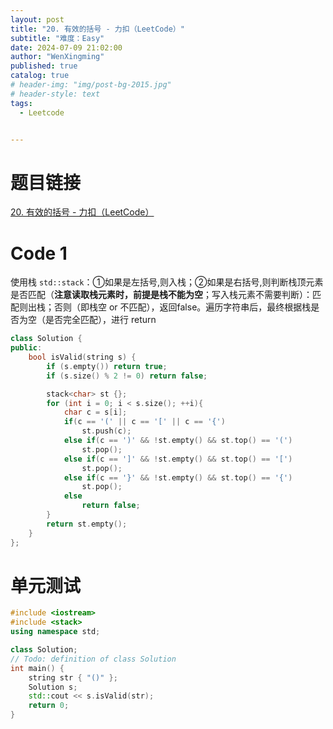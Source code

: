 ```yaml
---
layout: post
title: "20. 有效的括号 - 力扣（LeetCode）"
subtitle: "难度：Easy"
date: 2024-07-09 21:02:00
author: "WenXingming"
published: true
catalog: true
# header-img: "img/post-bg-2015.jpg"
# header-style: text
tags:
  - Leetcode


---
```


# 题目链接

[20. 有效的括号 - 力扣（LeetCode）](https://leetcode.cn/problems/valid-parentheses/description/)

# Code 1

使用栈 `std::stack`：①如果是左括号,则入栈；②如果是右括号,则判断栈顶元素是否匹配（**注意读取栈元素时，前提是栈不能为空**；写入栈元素不需要判断）：匹配则出栈；否则（即栈空 or 不匹配），返回false。遍历字符串后，最终根据栈是否为空（是否完全匹配），进行 return

```C++
class Solution {
public:
    bool isValid(string s) {
        if (s.empty()) return true;
        if (s.size() % 2 != 0) return false;

        stack<char> st {};
        for (int i = 0; i < s.size(); ++i){
            char c = s[i];
            if(c == '(' || c == '[' || c == '{')
                st.push(c);
            else if(c == ')' && !st.empty() && st.top() == '(')
                st.pop();
            else if(c == ']' && !st.empty() && st.top() == '[')
                st.pop();
            else if(c == '}' && !st.empty() && st.top() == '{')
                st.pop();
            else
                return false;
        }
        return st.empty();
    }
};
```

# 单元测试

```C++
#include <iostream>
#include <stack>
using namespace std;

class Solution;
// Todo: definition of class Solution
int main() {
    string str { "()" };
    Solution s;
    std::cout << s.isValid(str);
    return 0;
}
```

